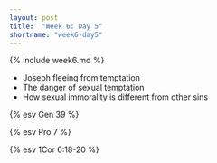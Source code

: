 ```yaml
---
layout: post
title:  "Week 6: Day 5"
shortname: "week6-day5"
---
```


{% include week6.md %}

* Joseph fleeing from temptation
* The danger of sexual temptation
* How sexual immorality is different from other sins

{% esv Gen 39 %}

{% esv Pro 7 %}

{% esv 1Cor 6:18-20 %}